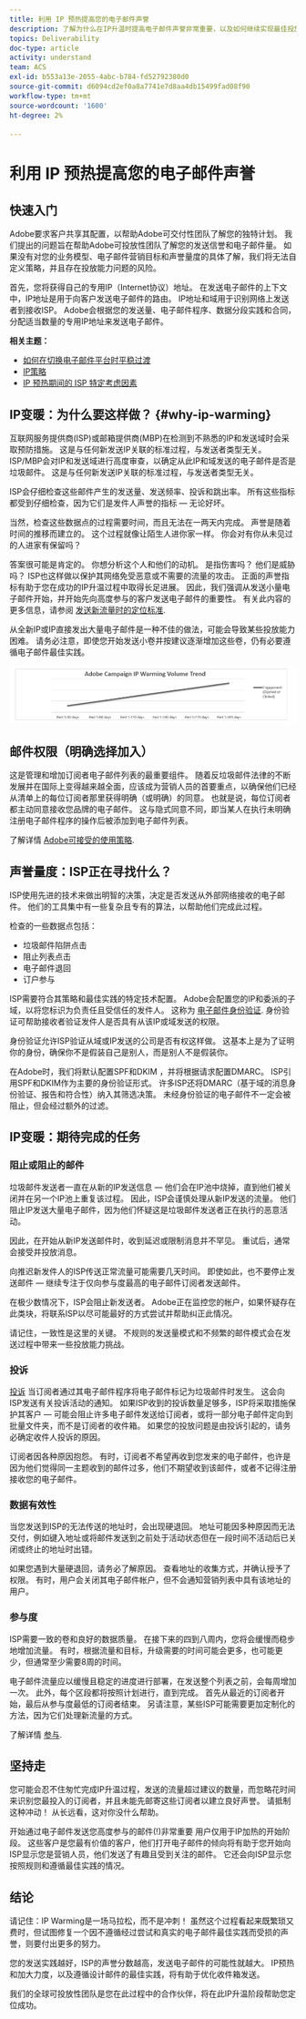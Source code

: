 ```yaml
---
title: 利用 IP 预热提高您的电子邮件声誉
description: 了解为什么在IP升温时提高电子邮件声誉非常重要，以及如何继续实现最佳投放能力。
topics: Deliverability
doc-type: article
activity: understand
team: ACS
exl-id: b553a13e-2055-4abc-b784-fd52792380d0
source-git-commit: d6094cd2ef0a8a7741e7d8aa4db15499fad08f90
workflow-type: tm+mt
source-wordcount: '1600'
ht-degree: 2%

---
```


# 利用 IP 预热提高您的电子邮件声誉

<!--Increase your email reputation with IP warming

## IP Warming overview

In the Adobe Deliverability Consulting and Deliverability Operations teams, we have a vested interest in helping new Campaign customers be as successful as possible as they embark on the route of an IP warming process. If you’ve never been a part of such a project, you may have a lot of questions about it. Let’s get down to the details!-->

## 快速入门

Adobe要求客户共享其配置，以帮助Adobe可交付性团队了解您的独特计划。 我们提出的问题旨在帮助Adobe可投放性团队了解您的发送信誉和电子邮件量。 如果没有对您的业务模型、电子邮件营销目标和声誉量度的具体了解，我们将无法自定义策略，并且存在投放能力问题的风险。

首先，您将获得自己的专用IP（Internet协议）地址。 在发送电子邮件的上下文中，IP地址是用于向客户发送电子邮件的路由。 IP地址和域用于识别网络上发送者到接收ISP。 Adobe会根据您的发送量、电子邮件程序、数据分段实践和合同，分配适当数量的专用IP地址来发送电子邮件。

**相关主题：**
* [如何在切换电子邮件平台时平稳过渡](../../help/transition-process/switching-email-platforms.md)
* [IP策略](../../help/transition-process/infrastructure.md#ip-strategy)
* [IP 预热期间的 ISP 特定考虑因素](../../help/transition-process/isp-specific-considerations-during-ip-warming.md)

## IP变暖：为什么要这样做？ {#why-ip-warming}

互联网服务提供商(ISP)或邮箱提供商(MBP)在检测到不熟悉的IP和发送域时会采取预防措施。 这是与任何新发送IP关联的标准过程，与发送者类型无关。 ISP/MBP会对IP和发送域进行高度审查，以确定从此IP和域发送的电子邮件是否是垃圾邮件。  这是与任何新发送IP关联的标准过程，与发送者类型无关。

ISP会仔细检查这些邮件产生的发送量、发送频率、投诉和跳出率。 所有这些指标都受到仔细检查，因为它们是发件人声誉的指标 — 无论好坏。

当然，检查这些数据点的过程需要时间，而且无法在一两天内完成。 声誉是随着时间的推移而建立的。 这个过程就像让陌生人进你家一样。 你会对有你从未见过的人进家有保留吗？

答案很可能是肯定的。 你想分析这个人和他们的动机。 是指伤害吗？ 他们是威胁吗？ ISP也这样做以保护其网络免受恶意或不需要的流量的攻击。 正面的声誉指标有助于您在成功的IP升温过程中取得长足进展。 因此，我们强调从发送小量电子邮件开始，并开始先向高度参与的客户发送电子邮件的重要性。 有关此内容的更多信息，请参阅 [发送新流量时的定位标准](/help/transition-process/targeting-criteria.md).

从全新IP或IP直接发出大量电子邮件是一种不佳的做法，可能会导致某些投放能力困难。 请务必注意，即使您开始发送小卷并按建议逐渐增加这些卷，仍有必要遵循电子邮件最佳实践。

![](../../help/assets/ip-warming-volume-trend.png)

## 邮件权限（明确选择加入）

这是管理和增加订阅者电子邮件列表的最重要组件。 随着反垃圾邮件法律的不断发展并在国际上变得越来越全面，应该成为营销人员的首要重点，以确保他们已经从清单上的每位订阅者那里获得明确（或明确）的同意。 也就是说，每位订阅者都主动同意接收您品牌的电子邮件。 这与隐式同意不同，即当某人在执行未明确注册电子邮件程序的操作后被添加到电子邮件列表。

了解详情 [Adobe可接受的使用策略](https://www.adobe.com/legal/terms/aup.html).

## 声誉量度：ISP正在寻找什么？

ISP使用先进的技术来做出明智的决策，决定是否发送从外部网络接收的电子邮件。 他们的工具集中有一些复杂且专有的算法，以帮助他们完成此过程。

检查的一些数据点包括：

* 垃圾邮件陷阱点击
* 阻止列表点击
* 电子邮件退回
* 订户参与

ISP需要符合其策略和最佳实践的特定技术配置。 Adobe会配置您的IP和委派的子域，以将您标识为负责任且受信任的发件人。 这称为 [电子邮件身份验证](/help/transition-process/infrastructure.md#authentication). 身份验证可帮助接收者验证发件人是否具有从该IP或域发送的权限。

身份验证允许ISP验证从域或IP发送的公司是否有权这样做。 这基本上是为了证明你的身份，确保你不是假装自己是别人，而是别人不是假装你。

在Adobe时，我们将默认配置SPF和DKIM ，并将根据请求配置DMARC。 ISP引用SPF和DKIM作为主要的身份验证形式。 许多ISP还将DMARC（基于域的消息身份验证、报告和符合性）纳入其筛选决策。 未经身份验证的电子邮件不一定会被阻止，但会经过额外的过滤。

## IP变暖：期待完成的任务

### 阻止或阻止的邮件

垃圾邮件发送者一直在从新的IP发送信息 — 他们会在IP池中烧掉，直到他们被关闭并在另一个IP池上重复该过程。 因此，ISP会谨慎处理从新IP发送的流量。 他们阻止IP发送大量电子邮件，因为他们怀疑这是垃圾邮件发送者正在执行的恶意活动。

因此，在开始从新IP发送邮件时，收到延迟或限制消息并不罕见。 重试后，通常会接受并投放消息。

向推迟新发件人的ISP传送正常流量可能需要几天时间。 即使如此，也不要停止发送邮件 — 继续专注于仅向参与度最高的电子邮件订阅者发送邮件。

在极少数情况下，ISP会阻止新发送者。 Adobe正在监控您的帐户，如果怀疑存在此类块，将联系ISP以尽可能最好的方式尝试并帮助纠正此情况。

请记住，一致性是这里的关键。 不规则的发送量模式和不频繁的邮件模式会在发送过程中带来一些投放能力挑战。

### 投诉

[投诉](/help/metrics/complaints.md) 当订阅者通过其电子邮件程序将电子邮件标记为垃圾邮件时发生。 这会向ISP发送有关投诉活动的通知。 如果ISP收到的投诉数量足够多，ISP将采取措施保护其客户 — 可能会阻止许多电子邮件发送给订阅者，或将一部分电子邮件定向到批量文件夹，而不是订阅者的收件箱。 如果您的投放问题是由投诉引起的，请务必确定收件人投诉的原因。

订阅者因各种原因抱怨。 有时，订阅者不希望再收到您发来的电子邮件，也许是因为他们觉得同一主题收到的邮件过多，他们不期望收到该邮件，或者不记得注册接收您的电子邮件。

### 数据有效性

当您发送到ISP的无法传送的地址时，会出现硬退回。 地址可能因多种原因而无法交付，例如键入地址或将邮件发送到之前处于活动状态但在一段时间不活动后已关闭或终止的地址时出错。

如果您遇到大量硬退回，请务必了解原因。 查看地址的收集方式，并确认授予了权限。 有时，用户会关闭其电子邮件帐户，但不会通知营销列表中具有该地址的用户。

### 参与度

ISP需要一致的卷和良好的数据质量。 在接下来的四到八周内，您将会缓慢而稳步地增加流量。 有时，根据流量和目标，升级需要的时间可能会更多，也可能更少，但通常至少需要8周的时间。

电子邮件流量应以缓慢且稳定的进度进行部署，在发送整个列表之前，会每周增加一次。 此外，每个区段都将按照计划进行，直到完成。 首先从最近的订阅者开始，最后从参与度最低的订阅者结束。 另请注意，某些ISP可能需要更加定制化的方法，因为它们处理新流量的方式。

了解详情 [参与](/help/engagement.md).

## 坚持走

您可能会忍不住匆忙完成IP升温过程，发送的流量超过建议的数量，而忽略花时间来识别您最投入的订阅者，并且未能先邮寄这些订阅者以建立良好声誉。 请抵制这种冲动！ 从长远看，这对你没什么帮助。

开始通过电子邮件发送您高度参与的邮件(!)非常重要 用户仅用于IP加热的开始阶段。 这些客户是您最有价值的客户，他们打开电子邮件的倾向将有助于您开始向ISP显示您是营销人员，他们发送了有趣且受到关注的邮件。 它还会向ISP显示您按照规则和遵循最佳实践的情况。

## 结论

请记住：IP Warming是一场马拉松，而不是冲刺！  虽然这个过程看起来既繁琐又费时，但试图修复一个因不遵循经过尝试和真实的电子邮件最佳实践而受损的声誉，则要付出更多的努力。

您的发送实践越好，ISP的声誉分数越高，发送电子邮件的可能性就越大。 IP预热和加大力度，以及遵循设计邮件的最佳实践，将有助于优化收件箱发送。

我们的全球可投放性团队是您在此过程中的合作伙伴，将在此IP升温阶段帮助您定位成功。
